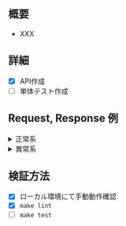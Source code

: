 ## 概要
- XXX

## 詳細
- [x] API作成
- [ ] 単体テスト作成

## Request, Response 例
<details>
<summary>正常系</summary>

リクエスト
```
POST XXX
```

レスポンス
```
200 OK

```
</details>

<details>
<summary>異常系</summary>

リクエスト
```
POST XXX
```

レスポンス
```
409 Conflict

```
</details>


## 検証方法
- [x] ローカル環境にて手動動作確認
- [x] `make lint`
- [ ] `make test`
